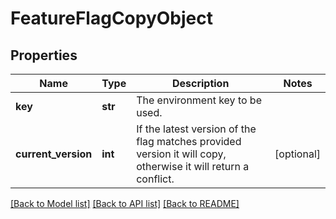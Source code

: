# FeatureFlagCopyObject

## Properties
Name | Type | Description | Notes
------------ | ------------- | ------------- | -------------
**key** | **str** | The environment key to be used. | 
**current_version** | **int** | If the latest version of the flag matches provided version it will copy, otherwise it will return a conflict. | [optional] 

[[Back to Model list]](../README.md#documentation-for-models) [[Back to API list]](../README.md#documentation-for-api-endpoints) [[Back to README]](../README.md)


